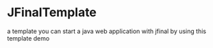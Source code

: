 # JFinalTemplate
a template
you can start a java web application with jfinal by using this template demo 

